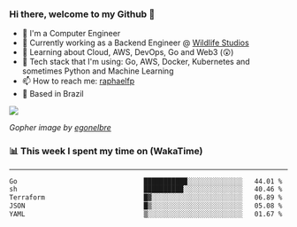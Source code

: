 ### Hi there, welcome to my Github 👋

- 📖 I'm a Computer Engineer
- 🔭 Currently working as a Backend Engineer @ [Wildlife Studios](https://wildlifestudios.com/)
- 🌱 Learning about Cloud, AWS, DevOps, Go and Web3 (😲)
- 🚀 Tech stack that I'm using: Go, AWS, Docker, Kubernetes and sometimes Python and Machine Learning
- 📫 How to reach me: [raphaelfp](https://linkedin.com/in/raphaelfp)
- 🏡 Based in Brazil

![](https://github.com/raphaelfp/gophers/blob/master/.thumb/animation/morning-coffee-3x.gif)

*Gopher image by [egonelbre](https://github.com/egonelbre/)*

### 📊 This week I spent my time on (WakaTime)

---

<!--START_SECTION:waka-->

```txt
Go                                ███████████░░░░░░░░░░░░░░   44.01 %
sh                                ██████████░░░░░░░░░░░░░░░   40.46 %
Terraform                         █▓░░░░░░░░░░░░░░░░░░░░░░░   06.89 %
JSON                              █▒░░░░░░░░░░░░░░░░░░░░░░░   05.08 %
YAML                              ▒░░░░░░░░░░░░░░░░░░░░░░░░   01.67 %
```

<!--END_SECTION:waka-->

